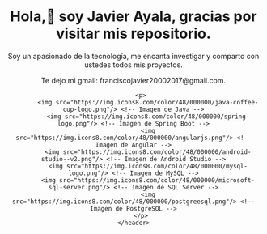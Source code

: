 <!DOCTYPE html>
<html>
<head>
	<meta charset="UTF-8">
	<link rel="icon" href="https://www.iconsdb.com/icons/preview/white/java-xxl.png" type="image/png" sizes="32x32">
</head>
<body>
	<header>
		<h1>Hola,👋 soy Javier Ayala, gracias por visitar mis repositorio. </h1>
		<p>Soy un apasionado de la tecnología, me encanta investigar y comparto con ustedes todos mis proyectos.</p>
        <p>Te dejo mi gmail: franciscojavier20002017@gmail.com.</p>

        <p>
			<img src="https://img.icons8.com/color/48/000000/java-coffee-cup-logo.png"/> <!-- Imagen de Java -->
			<img src="https://img.icons8.com/color/48/000000/spring-logo.png"/> <!-- Imagen de Spring Boot -->
			<img src="https://img.icons8.com/color/48/000000/angularjs.png"/> <!-- Imagen de Angular -->
			<img src="https://img.icons8.com/color/48/000000/android-studio--v2.png"/> <!-- Imagen de Android Studio -->
			<img src="https://img.icons8.com/color/48/000000/mysql-logo.png"/> <!-- Imagen de MySQL -->
			<img src="https://img.icons8.com/color/48/000000/microsoft-sql-server.png"/> <!-- Imagen de SQL Server -->
			<img src="https://img.icons8.com/color/48/000000/postgreesql.png"/> <!-- Imagen de PostgreSQL -->
		</p>
	</header>
</body>
</html>
